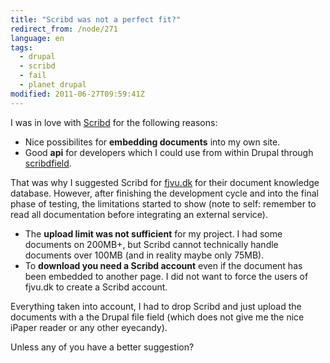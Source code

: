 ```yaml
---
title: "Scribd was not a perfect fit?"
redirect_from: /node/271
language: en
tags:
  - drupal
  - scribd
  - fail
  - planet drupal
modified: 2011-06-27T09:59:41Z
---
```


I was in love with [Scribd](http://scribd.com) for the following reasons:

- Nice possibilites for **embedding documents** into my own site.
- Good **api** for developers which I could use from within Drupal through [scribdfield](http://drupal.org/project/scribdfield).

That was why I suggested Scribd for [fjvu.dk](http://fjvu.dk/documents) for their document knowledge database. However, after finishing the development cycle and into the final phase of testing, the limitations started to show (note to self: remember to read all documentation before integrating an external service).

- The **upload limit was not sufficient** for my project. I had some documents on 200MB+, but Scribd cannot technically handle documents over 100MB (and in reality maybe only 75MB).
- To **download you need a Scribd account** even if the document has been embedded to another page. I did not want to force the users of fjvu.dk to create a Scribd account.

Everything taken into account, I had to drop Scribd and just upload the documents with a the Drupal file field (which does not give me the nice iPaper reader or any other eyecandy).

Unless any of you have a better suggestion?
